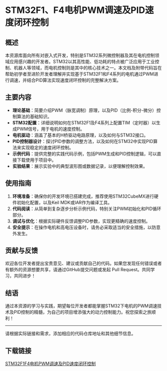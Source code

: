 # STM32F1、F4电机PWM调速及PID速度闭环控制

## 概述
本资源库面向所有对嵌入式开发，特别是STM32系列微控制器及其在电机控制领域应用感兴趣的开发者。STM32以其高性能、低功耗的特点被广泛应用于工业控制、机器人等领域，而电机控制则是其中的核心技术之一。本文档及附带代码旨在帮助初学者至进阶开发者理解并实现基于STM32F1和F4系列的电机通过PWM进行调速，并结合PID算法实现速度闭环控制的完整解决方案。

## 主要内容
- **理论基础**：简要介绍PWM（脉宽调制）原理，以及PID（比例-积分-微分）控制算法的基础知识。
- **STM32配置**：详细说明如何在STM32F1及F4系列上配置TIM（定时器）以生成PWM信号，用于电机的速度控制。
- **电机驱动**：涵盖了基本的H桥驱动电路原理，以及如何与STM32接口。
- **PID控制器设计**：探讨PID参数的调整方法，以及如何在STM32中实现PID算法来实现稳定的速度闭环控制。
- **示例代码**：提供完整的实践代码示例，包括PWM生成和PID控制逻辑，可以直接下载使用于项目中。
- **实验结果**：展示实验中的典型波形图或数据记录，以便理解控制效果。

## 使用指南
1. **环境准备**：确保你的开发环境已搭建完成，推荐使用STM32CubeMX进行硬件初始化配置，以及Keil MDK或IAR作为编译工具。
2. **代码阅读**：从简单到复杂逐步分析示例代码，特别关注PWM初始化和PID循环部分。
3. **调试与优化**：根据实际硬件反馈调整PID参数，实现更精确的速度控制。
4. **安全提示**：在操作电机和高电压设备时，请务必采取适当的安全措施，以防意外发生。

## 贡献与反馈
欢迎各位开发者提出宝贵意见、建议或贡献自己的代码。如果您发现任何错误或者有额外的资源想要共享，请通过GitHub提交问题或发起 Pull Request。共同学习，共同进步！

## 结语
通过本资源的学习与实践，期望每位开发者都能掌握STM32下电机的PWM调速技术及PID控制的精髓，为自己的项目增添强大的动力控制能力。祝您探索之旅顺利！

---

请根据实际链接和需求，添加相应的代码仓库地址和其他细节信息。

## 下载链接

[STM32F1F4电机PWM调速及PID速度闭环控制](https://pan.quark.cn/s/0c1b10ee6aa3)